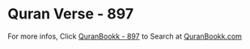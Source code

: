 # Quran Verse - 897 

For more infos, Click [QuranBookk - 897](https://www.quranbookk.com/quran/search?q=897) to Search at [QuranBookk.com](http://quranbookk.com/)